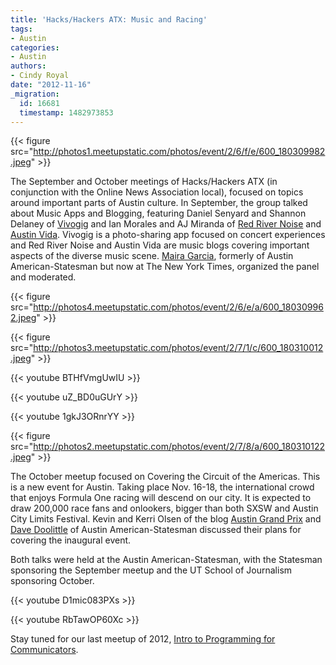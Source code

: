 ```yaml
---
title: 'Hacks/Hackers ATX: Music and Racing'
tags:
- Austin
categories:
- Austin
authors:
- Cindy Royal
date: "2012-11-16"
_migration:
  id: 16681
  timestamp: 1482973853
---
```


{{< figure src="http://photos1.meetupstatic.com/photos/event/2/6/f/e/600_180309982.jpeg" >}}

The September and October meetings of Hacks/Hackers ATX (in conjunction with the Online News Association local), focused on topics around important parts of Austin culture. In September, the group talked about Music Apps and Blogging, featuring Daniel Senyard and Shannon Delaney of [Vivogig][1] and Ian Morales and AJ Miranda of [Red River Noise][2] and [Austin Vida][3]. Vivogig is a photo-sharing app focused on concert experiences and Red River Noise and Austin Vida are music blogs covering important aspects of the diverse music scene. [Maira Garcia][4], formerly of Austin American-Statesman but now at The New York Times, organized the panel and moderated.

{{< figure src="http://photos4.meetupstatic.com/photos/event/2/6/e/a/600_180309962.jpeg" >}}

{{< figure src="http://photos3.meetupstatic.com/photos/event/2/7/1/c/600_180310012.jpeg" >}}

{{< youtube BTHfVmgUwIU >}}

{{< youtube uZ_BD0uGUrY >}}

{{< youtube 1gkJ3ORnrYY >}}

{{< figure src="http://photos2.meetupstatic.com/photos/event/2/7/8/a/600_180310122.jpeg" >}}

The October meetup focused on Covering the Circuit of the Americas. This is a new event for Austin. Taking place Nov. 16-18, the international crowd that enjoys Formula One racing will descend on our city. It is expected to draw 200,000 race fans and onlookers, bigger than both SXSW and Austin City Limits Festival. Kevin and Kerri Olsen of the blog [Austin Grand Prix][5] and [Dave Doolittle][6] of Austin American-Statesman discussed their plans for covering the inaugural event.

Both talks were held at the Austin American-Statesman, with the Statesman sponsoring the September meetup and the UT School of Journalism sponsoring October.

{{< youtube D1mic083PXs >}}

{{< youtube RbTawOP60Xc >}}

Stay tuned for our last meetup of 2012, [Intro to Programming for Communicators][7].

 [1]: http://www.vivogig.com
 [2]: http://www.redrivernoise.com
 [3]: http://www.austinvida.com
 [4]: http://mairalg.com
 [5]: http://www.theaustingrandprix.com/
 [6]: https://twitter.com/statesmanf1
 [7]: http://meetupaustin.hackshackers.com/events/91365722/